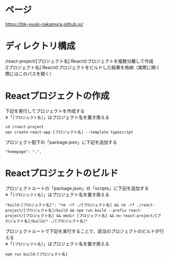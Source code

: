 # ページ

https://lbk-yuuki-nakamura.github.io/


# ディレクトリ構成

/react-project/[プロジェクト名]  Reactのプロジェクトを複数分離して作成  
/[プロジェクト名]  Reactのプロジェクトをビルドした結果を格納（実際に開く際にはこのパスを開く）

# Reactプロジェクトの作成

下記を実行してプロジェクトを作成する  
※「`[プロジェクト名]`」はプロジェクト名を置き換える

```
cd /react-project
npx create-react-app [プロジェクト名] --template typescript
```

プロジェクト配下の「package.json」に下記を追加する

```
"homepage": ".",
```

# Reactプロジェクトのビルド

プロジェクトルートの「package.json」の「scripts」に下記を追加する  
※「`[プロジェクト名]`」はプロジェクト名を置き換える

```
"build:[プロジェクト名]": "rm -rf ./[プロジェクト名] && rm -rf ./react-project/[プロジェクト名]/build && npm run build --prefix react-project/[プロジェクト名] && mkdir [プロジェクト名] && mv react-project/[プロジェクト名]/build/* ./[プロジェクト名]"
```

プロジェクトルートで下記を実行することで、該当のプロジェクトのビルドが行える  
※「`[プロジェクト名]`」はプロジェクト名を置き換える

```
npm run build:[プロジェクト名]
```
